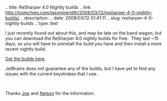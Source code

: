 .. title: ReSharper 4.0 Nightly builds
.. link: http://lostechies.com/jasonmeridth/2008/03/12/resharper-4-0-nightly-builds/
.. description: 
.. date: 2008/03/12 01:41:11
.. slug: resharper-4-0-nightly-builds
.. type: text


I just recently found out about this, and may be late on the band wagon, but you can download the ReSharper 4.0 nightly builds for free.  They last ~15 days, so you will have to uninstall the build you have and then install a more recent nightly build.

[Get the builds here](http://www.jetbrains.net/confluence/display/ReSharper/ReSharper+4.0+Nightly+Builds).

JetBrains does not guarantee any of the builds, but I have yet to find any issues with the current keystrokes that I use.

 

Thanks [Joe](http://agilejoe.lostechies.com) and [Nelson](http://codemonkey.nmonta.com/) for the information.